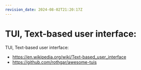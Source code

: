 ```yaml
---
revision_date: 2024-08-02T21:20:17Z
---
```

# TUI, Text-based user interface:
TUI, Text-based user interface:
* https://en.wikipedia.org/wiki/Text-based_user_interface
* https://github.com/rothgar/awesome-tuis